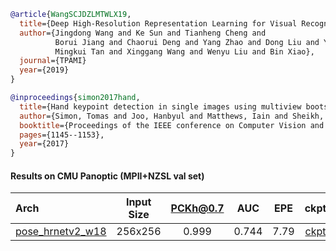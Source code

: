<!-- [ALGORITHM] -->

```bibtex
@article{WangSCJDZLMTWLX19,
  title={Deep High-Resolution Representation Learning for Visual Recognition},
  author={Jingdong Wang and Ke Sun and Tianheng Cheng and
          Borui Jiang and Chaorui Deng and Yang Zhao and Dong Liu and Yadong Mu and
          Mingkui Tan and Xinggang Wang and Wenyu Liu and Bin Xiao},
  journal={TPAMI}
  year={2019}
}
```

<!-- [DATASET] -->

```bibtex
@inproceedings{simon2017hand,
  title={Hand keypoint detection in single images using multiview bootstrapping},
  author={Simon, Tomas and Joo, Hanbyul and Matthews, Iain and Sheikh, Yaser},
  booktitle={Proceedings of the IEEE conference on Computer Vision and Pattern Recognition},
  pages={1145--1153},
  year={2017}
}
```

#### Results on CMU Panoptic (MPII+NZSL val set)

| Arch  | Input Size | PCKh@0.7 |  AUC  |  EPE  | ckpt    | log     |
| :--- | :--------: | :------: | :------: | :------: |:------: |:------: |
| [pose_hrnetv2_w18](/configs/hand/2D_Kpt_SView_RGB_Img/topdown_heatmap/panoptic/hrnetv2_w18_panoptic_256x256.py) | 256x256 | 0.999 | 0.744 | 7.79 | [ckpt](https://download.openmmlab.com/mmpose/hand/hrnetv2/hrnetv2_w18_panoptic_256x256-53b12345_20210330.pth) | [log](https://download.openmmlab.com/mmpose/hand/hrnetv2/hrnetv2_w18_panoptic_256x256_20210330.log.json) |
